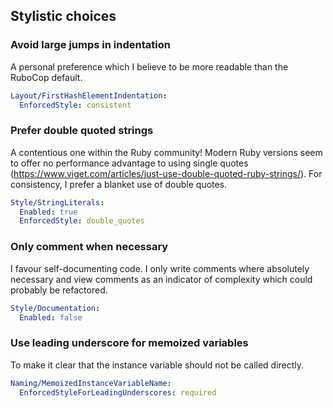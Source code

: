 ## Stylistic choices

### Avoid large jumps in indentation
A personal preference which I believe to be more readable than the RuboCop default.
```yml
Layout/FirstHashElementIndentation:
  EnforcedStyle: consistent
```

### Prefer double quoted strings
A contentious one within the Ruby community! Modern Ruby versions seem to offer no performance advantage to using single quotes (https://www.viget.com/articles/just-use-double-quoted-ruby-strings/). For consistency, I prefer a blanket use of double quotes.
```yml
Style/StringLiterals:
  Enabled: true
  EnforcedStyle: double_quotes
```

### Only comment when necessary
I favour self-documenting code. I only write comments where absolutely necessary and view comments as an indicator of complexity which could probably be refactored.
```yml
Style/Documentation:
  Enabled: false
```

### Use leading underscore for memoized variables
To make it clear that the instance variable should not be called directly.
```yml
Naming/MemoizedInstanceVariableName:
  EnforcedStyleForLeadingUnderscores: required
```
